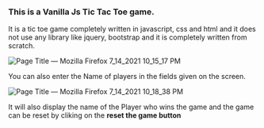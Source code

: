 <h3>This is a Vanilla Js Tic Tac Toe game.</h3>

<p>It is a tic toe game completely written in javascript, css and html and it does not use any library like jquery, bootstrap and it is completely written from scratch.</p>

![Page Title — Mozilla Firefox 7_14_2021 10_15_17 PM](https://user-images.githubusercontent.com/60056480/125660652-56b2090f-9288-40d9-94ab-19521078a6e3.png)


<p>You can also enter the Name of players in the fields given on the screen.</p>

![Page Title — Mozilla Firefox 7_14_2021 10_18_38 PM](https://user-images.githubusercontent.com/60056480/125661045-0bff8a82-6521-41f3-bf84-30cb1c38b336.png)

<p>It will also display the name of the Player who wins the game and the game can be reset by cliking on the <b>reset the game button</b></p>
